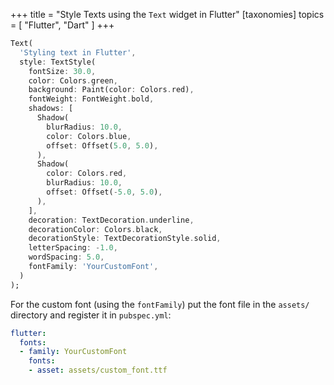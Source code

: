 +++
title = "Style Texts using the `Text` widget in Flutter"
[taxonomies]
topics = [ "Flutter", "Dart" ]
+++


```dart
Text(
  'Styling text in Flutter',
  style: TextStyle(
    fontSize: 30.0,
    color: Colors.green,
    background: Paint(color: Colors.red),
    fontWeight: FontWeight.bold,
    shadows: [
      Shadow(
        blurRadius: 10.0,
        color: Colors.blue,
        offset: Offset(5.0, 5.0),
      ),
      Shadow(
        color: Colors.red,
        blurRadius: 10.0,
        offset: Offset(-5.0, 5.0),
      ),
    ],
    decoration: TextDecoration.underline,
    decorationColor: Colors.black,
    decorationStyle: TextDecorationStyle.solid,
    letterSpacing: -1.0,
    wordSpacing: 5.0,
    fontFamily: 'YourCustomFont',
  )
);
```
For the custom font (using the `fontFamily`) put the font file in the `assets/` directory and register it in `pubspec.yml`:

```yaml
flutter:
  fonts:
  - family: YourCustomFont
    fonts:
    - asset: assets/custom_font.ttf
```


